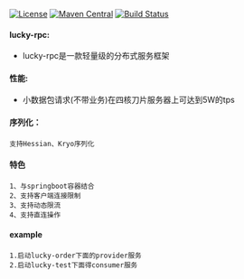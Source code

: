[![License](https://img.shields.io/badge/License-Apache%202.0-blue.svg)](https://github.com/fengjiachun/Jupiter/blob/master/LICENSE)
[![Maven Central](https://img.shields.io/maven-central/v/org.jupiter-rpc/jupiter.svg?label=Maven%20Central)](http://search.maven.org/#search%7Cga%7C1%7Cg%3A%22org.jupiter-rpc%22%20AND%20jupiter)
[![Build Status](https://travis-ci.org/fengjiachun/Jupiter.svg?branch=master)](https://travis-ci.org/fengjiachun/Jupiter)

#### lucky-rpc:
- lucky-rpc是一款轻量级的分布式服务框架


#### 性能:
- 小数据包请求(不带业务)在四核刀片服务器上可达到5W的tps


#### 序列化：
    支持Hessian、Kryo序列化

#### 特色
    1、与springboot容器结合
    2、支持客户端连接限制
    3、支持动态限流
    4、支持直连操作

#### example
    1.启动lucky-order下面的provider服务
    2.启动lucky-test下面得consumer服务
